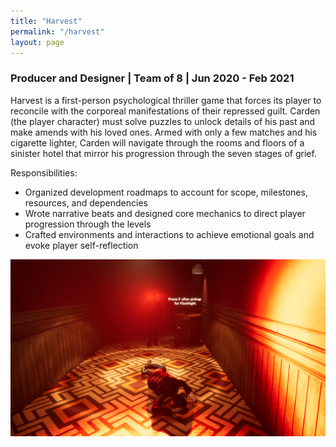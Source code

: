 ```yaml
---
title: "Harvest"
permalink: "/harvest"
layout: page
---
```


### <orange>Producer and Designer</orange> | <orange>Team of 8</orange> | <green>Jun 2020 - Feb 2021</green>

Harvest is a first-person psychological thriller game that forces its player to reconcile with the corporeal manifestations of their repressed guilt. Carden (the player character) must solve puzzles to unlock details of his past and make amends with his loved ones. Armed with only a few matches and his cigarette lighter, Carden will navigate through the rooms and floors of a sinister hotel that mirror his progression through the seven stages of grief.

Responsibilities:
* Organized development roadmaps to account for scope, milestones, resources, and dependencies
* Wrote narrative beats and designed core mechanics to direct player progression through the levels
* Crafted environments and interactions to achieve emotional goals and evoke player self-reflection
 
![harvest](/assets/images/harvest.png)